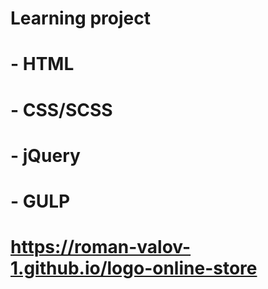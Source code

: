# Learning project
# - HTML
# - CSS/SCSS
# - jQuery
# - GULP
# https://roman-valov-1.github.io/logo-online-store
